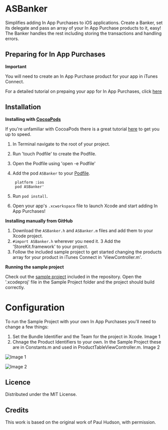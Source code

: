ASBanker
========

Simplifies adding In App Purchases to iOS applications. Create a Banker, set its delegate and pass an array of your In App Purchase products to it, easy! The Banker handles the rest including storing the transactions and handling errors. 

Preparing for In App Purchases
-----

**Important**

You will need to create an In App Purchase product for your app in iTunes Connect.

For a detailed tutorial on prepaing your app for In App Purchases, click [here](http://www.techotopia.com/index.php/Preparing_an_iOS_7_Application_for_In-App_Purchases) 

Installation
-----

**Installing with [CocoaPods](http://cocoapods.org)**

If you're unfamiliar with CocoaPods there is a great tutorial [here](http://www.raywenderlich.com/12139/introduction-to-cocoapods) to get you up to speed.

1. In Terminal navigate to the root of your project.
2. Run 'touch Podfile' to create the Podfile.
3. Open the Podfile using 'open -e Podfile'
4. Add the pod `ASBanker` to your [Podfile](https://github.com/CocoaPods/CocoaPods/wiki/A-Podfile).

    	platform :ios
    	pod ASBanker'

5. Run `pod install`.
6. Open your app's `.xcworkspace` file to launch Xcode and start adding In App Purchases!

**Installing manually from GitHub**

1.	Download the `ASBanker.h` and `ASBanker.m` files and add them to your Xcode project.
2.	`#import ASBanker.h` wherever you need it.
3	Add the 'StoreKit.framework' to your project.
4.	Follow the included sample project to get started changing the products array for your product in iTunes Connect in 'ViewController.m'.

**Running the sample project**

Check out the [sample project](https://github.com/AwaraiStudios/ASBanker/tree/master/Sample%20Project) included in the repository. Open the '.xcodeproj' file in the Sample Project folder and the project should build correctly.

Configuration
========

To run the Sample Project with your own In App Purchases you'll need to change a few things:

1.  Set the Bundle Identifier and the Team for the project in Xcode. Image 1
2.  Chnage the Product Identifiers to your own. In the Sample Project these are in Constants.m and used in ProductTableViewController.m. Image 2

![](/relative/path/to/img.jpg?raw=true "Image 1")

![](/relative/path/to/img.jpg?raw=true "Image 2")

Licence
-------

Distributed under the MIT License.

Credits
-------

This work is based on the original work of Paul Hudson, with permission.
